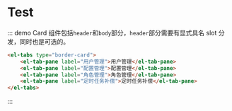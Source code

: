 # Test

::: demo Card 组件包括`header`和`body`部分，`header`部分需要有显式具名 slot 分发，同时也是可选的。

```html
<el-tabs type="border-card">
    <el-tab-pane label="用户管理">用户管理</el-tab-pane>
    <el-tab-pane label="配置管理">配置管理</el-tab-pane>
    <el-tab-pane label="角色管理">角色管理</el-tab-pane>
    <el-tab-pane label="定时任务补偿">定时任务补偿</el-tab-pane>
</el-tabs>
```

:::
